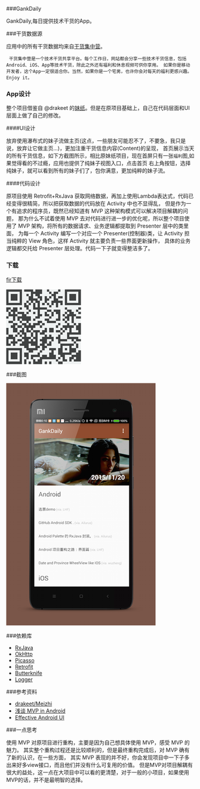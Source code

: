 ###GankDaily

GankDaily,每日提供技术干货的App。

###干货数据源

应用中的所有干货数据均来自[干货集中营](http://gank.io/)。

` 干货集中营是一个技术干货共享平台。每个工作日，网站都会分享一些技术干货信息，包括Android、iOS、App等技术干货，除此之外还有福利和休息视频可供你享用。
如果你是移动开发者，这个App一定很适合你。当然，如果你是一个宅男，也许你会对每天的福利更感兴趣。Enjoy it。`

### App设计

整个项目借鉴自 @drakeet 的[妹纸](https://github.com/drakeet/Meizhi)。但是在原项目基础上，自己在代码层面和UI层面上做了自己的修改。

####UI设计

放弃使用瀑布式的妹子流做主页(这点，一些朋友可能忍不了，不要急，我只是说，放弃让它做主页...)，更加注重干货信息内容(Content)的呈现，
首页展示当天的所有干货信息，如下方截图所示，相比原妹纸项目，现在首屏只有一张`福利`图,如果觉得看的不过瘾，应用也提供了纯妹子视图入口，点击首页
右上角按钮，选择纯妹子，就可以看到所有的妹子们了，包你满意，更加纯粹的妹子流。

####代码设计

原项目使用 Retrofit+RxJava 获取网络数据，再加上使用Lambda表达式，代码已经变得很精简，所以把获取数据的代码放在 Activity 中也不显得乱，
但是作为一个有追求的程序员，既然已经知道有 MVP 这种架构模式可以解决项目解耦的问题，
那为什么不试着使用 MVP 去对代码进行进一步的优化呢，所以整个项目使用了 MVP 架构，将所有的数据请求、业务逻辑都提取到 Presenter 层中的类里面，
为每一个 Activity 编写一个对应一个 Presenter(控制器)类，让 Activity 担当纯粹的 View 角色，这样 Activity 就主要负责一些界面更新操作，
具体的业务逻辑都交托给 Presenter 层处理。代码一下子就变得整洁多了。

### 下载 ###

[fir下载](http://fir.im/gankdaily)<br>
<br>
![扫码下载](/art/download.png "扫码下载")

###截图   

![index](/art/gank_index.png "")
   
###依赖库   

* [RxJava](https://github.com/ReactiveX/RxJava) 
* [OkHttp](https://github.com/square/okhttp)
* [Picasso](https://github.com/square/picasso)
* [Retrofit](https://github.com/square/retrofit)
* [Butterknife](https://github.com/JakeWharton/butterknife)
* [Logger](https://github.com/orhanobut/logger)

###参考资料

* [drakeet/Meizhi](https://github.com/drakeet/Meizhi)
* [浅谈 MVP in Android](http://blog.csdn.net/lmj623565791/article/details/46596109)
* [Effective Android UI](https://github.com/pedrovgs/EffectiveAndroidUI)

###一点思考

使用 MVP 对原项目进行重构，主要是因为自己想具体使用 MVP，感受 MVP 的魅力。
其实整个重构过程还是比较顺利的，但是最终重构完成后，对 MVP 确有了新的认识，在一些方面，
其实 MVP 表现的并不好，你会发现项目中一下子多出来好多view接口，而且他们并没有什么可复用的价值。
但是MVP对项目解耦有很大的益处，这一点在大项目中可以看的更清楚，对于一般的小项目，如果使用MVP的话，并不是最明智的选择。


